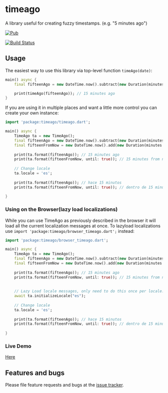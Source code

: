 # timeago

A library useful for creating fuzzy timestamps. (e.g. "5 minutes ago")

[![Pub](https://img.shields.io/pub/v/timeago.svg?style=flat-square)](https://pub.dartlang.org/packages/timeago)

[![Build Status](https://travis-ci.org/andresaraujo/timeago.dart.svg?branch=master)](https://travis-ci.org/andresaraujo/timeago.dart)

## Usage

The easiest way to use this library via top-level function `timeAgo(date)`:

```dart
main() async {
    final fifteenAgo = new DateTime.now().subtract(new Duration(minutes: 15));

    print(timeAgo(fifteenAgo)); // 15 minutes ago
}
```

If you are using it in multiple places and want a little more control you can create your own instance:


```dart
import 'package:timeago/timeago.dart';

main() async {
    TimeAgo ta = new TimeAgo();
    final fifteenAgo = new DateTime.now().subtract(new Duration(minutes: 15));
    final fifteenFromNow = new DateTime.now().add(new Duration(minutes: 15));
    
    print(ta.format(fifteenAgo)); // 15 minutes ago
    print(ta.format(fifteenFromNow, until: true)); // 15 minutes from now
    
    // Change locale
    ta.locale = 'es';
    
    print(ta.format(fifteenAgo)); // hace 15 minutos
    print(ta.format(fifteenFromNow, until: true)); // dentro de 15 minutos
    
}
```

### Using on the Browser(lazy load localizations)

While you can use TimeAgo as previously described in the browser it will load all the current localization messages at once.
To lazyload localizations use `import 'package:timeago/browser_timeago.dart';` instead:

```dart
import 'package:timeago/browser_timeago.dart';

main() async {
    TimeAgo ta = new TimeAgo();
    final fifteenAgo = new DateTime.now().subtract(new Duration(minutes: 15));
    final fifteenFromNow = new DateTime.now().add(new Duration(minutes: 15));
    
    print(ta.format(fifteenAgo)); // 15 minutes ago
    print(ta.format(fifteenFromNow, until: true)); // 15 minutes from now
    
    
    // Lazy Load locale messages, only need to do this once per locale.
    await ta.initializeLocale("es");
    
    // Change locale
    ta.locale = 'es';
    
    print(ta.format(fifteenAgo)); // hace 15 minutos
    print(ta.format(fifteenFromNow, until: true)); // dentro de 15 minutos
    
}
```

### Live Demo
[Here](http://andresaraujo.github.io/timeago.dart/)

## Features and bugs

Please file feature requests and bugs at the [issue tracker][tracker].

[tracker]: https://github.com/andresaraujo/timeago.dart/issues
